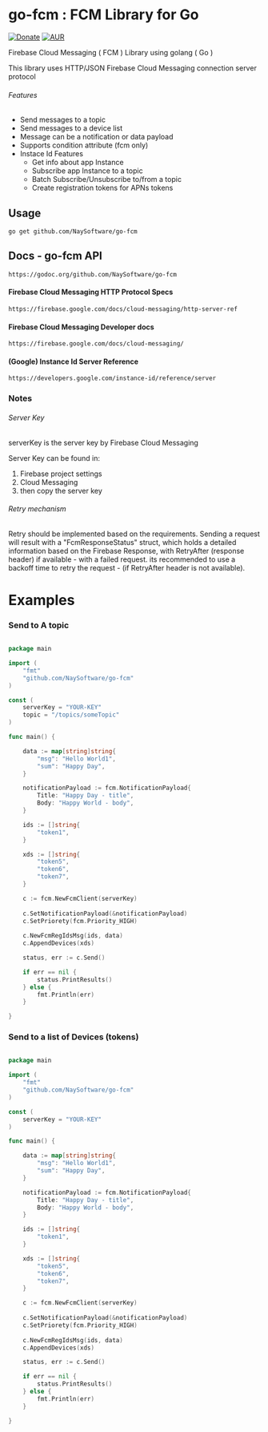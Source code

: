 # go-fcm : FCM Library for Go

[![Donate](https://img.shields.io/badge/Donate-PayPal-green.svg?style=flat-square)](https://www.paypal.com/cgi-bin/webscr?cmd=_donations&business=MYW4MY786JXFN&lc=GB&item_name=go%2dfcm%20development&item_number=go%2dfcm&currency_code=USD&bn=PP%2dDonationsBF%3abtn_donate_SM%2egif%3aNonHosted)
[![AUR](https://img.shields.io/aur/license/yaourt.svg?style=flat-square)](https://github.com/NaySoftware/go-fcm/blob/master/LICENSE)

Firebase Cloud Messaging ( FCM ) Library using golang ( Go )

This library uses HTTP/JSON Firebase Cloud Messaging connection server protocol


###### Features

* Send messages to a topic
* Send messages to a device list
* Message can be a notification or data payload
* Supports condition attribute (fcm only)
* Instace Id Features
	- Get info about app Instance
	- Subscribe app Instance to a topic
	- Batch Subscribe/Unsubscribe to/from a topic
	- Create registration tokens for APNs tokens



## Usage

```
go get github.com/NaySoftware/go-fcm
```

## Docs - go-fcm API
```
https://godoc.org/github.com/NaySoftware/go-fcm
```

####  Firebase Cloud Messaging HTTP Protocol Specs
```
https://firebase.google.com/docs/cloud-messaging/http-server-ref
```

#### Firebase Cloud Messaging Developer docs
```
https://firebase.google.com/docs/cloud-messaging/
```

#### (Google) Instance Id Server Reference
```
https://developers.google.com/instance-id/reference/server
```
### Notes

###### Server Key

serverKey is the server key by Firebase Cloud Messaging

Server Key can be found in:

1. Firebase project settings
2. Cloud Messaging
3. then copy the server key

###### Retry mechanism

Retry should be implemented based on the requirements.
Sending a request will result with a "FcmResponseStatus" struct, which holds
a detailed information based on the Firebase Response, with RetryAfter
(response header) if available - with a failed request.
its recommended to use a backoff time to retry the request - (if RetryAfter
	header is not available).




# Examples

### Send to A topic

```go

package main

import (
	"fmt"
	"github.com/NaySoftware/go-fcm"
)

const (
	serverKey = "YOUR-KEY"
	topic = "/topics/someTopic"
)

func main() {

	data := map[string]string{
		"msg": "Hello World1",
		"sum": "Happy Day",
	}

	notificationPayload := fcm.NotificationPayload{
		Title: "Happy Day - title",
		Body: "Happy World - body",
	}

	ids := []string{
		"token1",
	}

	xds := []string{
		"token5",
		"token6",
		"token7",
	}

	c := fcm.NewFcmClient(serverKey)
	
	c.SetNotificationPayload(&notificationPayload)
	c.SetPriorety(fcm.Priority_HIGH)
	
	c.NewFcmRegIdsMsg(ids, data)
	c.AppendDevices(xds)

	status, err := c.Send()

	if err == nil {
		status.PrintResults()
	} else {
		fmt.Println(err)
	}

}


```


### Send to a list of Devices (tokens)

```go

package main

import (
	"fmt"
	"github.com/NaySoftware/go-fcm"
)

const (
	serverKey = "YOUR-KEY"
)

func main() {

	data := map[string]string{
		"msg": "Hello World1",
		"sum": "Happy Day",
	}

	notificationPayload := fcm.NotificationPayload{
		Title: "Happy Day - title",
		Body: "Happy World - body",
	}

	ids := []string{
		"token1",
	}

	xds := []string{
		"token5",
		"token6",
		"token7",
	}

	c := fcm.NewFcmClient(serverKey)
	
	c.SetNotificationPayload(&notificationPayload)
	c.SetPriorety(fcm.Priority_HIGH)
	
	c.NewFcmRegIdsMsg(ids, data)
	c.AppendDevices(xds)

	status, err := c.Send()

	if err == nil {
		status.PrintResults()
	} else {
		fmt.Println(err)
	}

}



```
